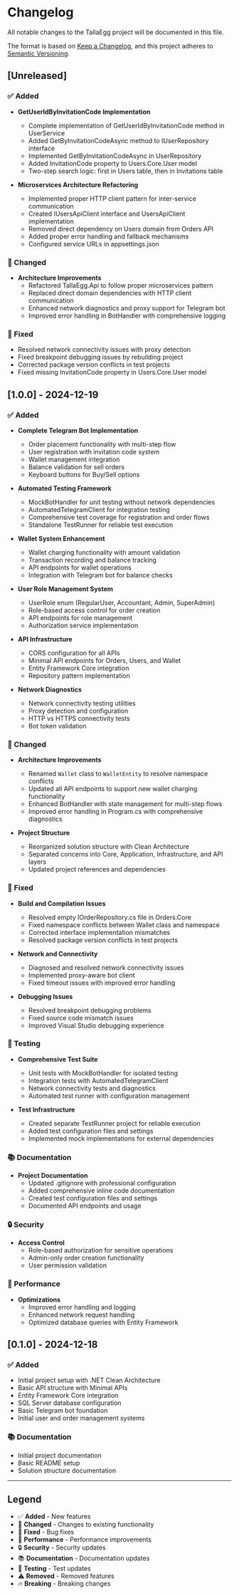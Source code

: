 # Changelog

All notable changes to the TallaEgg project will be documented in this file.

The format is based on [Keep a Changelog](https://keepachangelog.com/en/1.0.0/),
and this project adheres to [Semantic Versioning](https://semver.org/spec/v2.0.0.html).

## [Unreleased]

### ✅ Added
- **GetUserIdByInvitationCode Implementation**
  - Complete implementation of GetUserIdByInvitationCode method in UserService
  - Added GetByInvitationCodeAsync method to IUserRepository interface
  - Implemented GetByInvitationCodeAsync in UserRepository
  - Added InvitationCode property to Users.Core.User model
  - Two-step search logic: first in Users table, then in Invitations table

- **Microservices Architecture Refactoring**
  - Implemented proper HTTP client pattern for inter-service communication
  - Created IUsersApiClient interface and UsersApiClient implementation
  - Removed direct dependency on Users domain from Orders API
  - Added proper error handling and fallback mechanisms
  - Configured service URLs in appsettings.json

### 🔧 Changed
- **Architecture Improvements**
  - Refactored TallaEgg.Api to follow proper microservices pattern
  - Replaced direct domain dependencies with HTTP client communication
  - Enhanced network diagnostics and proxy support for Telegram bot
  - Improved error handling in BotHandler with comprehensive logging

### 🐛 Fixed
- Resolved network connectivity issues with proxy detection
- Fixed breakpoint debugging issues by rebuilding project
- Corrected package version conflicts in test projects
- Fixed missing InvitationCode property in Users.Core.User model

## [1.0.0] - 2024-12-19

### ✅ Added
- **Complete Telegram Bot Implementation**
  - Order placement functionality with multi-step flow
  - User registration with invitation code system
  - Wallet management integration
  - Balance validation for sell orders
  - Keyboard buttons for Buy/Sell options

- **Automated Testing Framework**
  - MockBotHandler for unit testing without network dependencies
  - AutomatedTelegramClient for integration testing
  - Comprehensive test coverage for registration and order flows
  - Standalone TestRunner for reliable test execution

- **Wallet System Enhancement**
  - Wallet charging functionality with amount validation
  - Transaction recording and balance tracking
  - API endpoints for wallet operations
  - Integration with Telegram bot for balance checks

- **User Role Management System**
  - UserRole enum (RegularUser, Accountant, Admin, SuperAdmin)
  - Role-based access control for order creation
  - API endpoints for role management
  - Authorization service implementation

- **API Infrastructure**
  - CORS configuration for all APIs
  - Minimal API endpoints for Orders, Users, and Wallet
  - Entity Framework Core integration
  - Repository pattern implementation

- **Network Diagnostics**
  - Network connectivity testing utilities
  - Proxy detection and configuration
  - HTTP vs HTTPS connectivity tests
  - Bot token validation

### 🔧 Changed
- **Architecture Improvements**
  - Renamed `Wallet` class to `WalletEntity` to resolve namespace conflicts
  - Updated all API endpoints to support new wallet charging functionality
  - Enhanced BotHandler with state management for multi-step flows
  - Improved error handling in Program.cs with comprehensive diagnostics

- **Project Structure**
  - Reorganized solution structure with Clean Architecture
  - Separated concerns into Core, Application, Infrastructure, and API layers
  - Updated project references and dependencies

### 🐛 Fixed
- **Build and Compilation Issues**
  - Resolved empty IOrderRepository.cs file in Orders.Core
  - Fixed namespace conflicts between Wallet class and namespace
  - Corrected interface implementation mismatches
  - Resolved package version conflicts in test projects

- **Network and Connectivity**
  - Diagnosed and resolved network connectivity issues
  - Implemented proxy-aware bot client
  - Fixed timeout issues with improved error handling

- **Debugging Issues**
  - Resolved breakpoint debugging problems
  - Fixed source code mismatch issues
  - Improved Visual Studio debugging experience

### 🧪 Testing
- **Comprehensive Test Suite**
  - Unit tests with MockBotHandler for isolated testing
  - Integration tests with AutomatedTelegramClient
  - Network connectivity tests and diagnostics
  - Automated test runner with configuration management

- **Test Infrastructure**
  - Created separate TestRunner project for reliable execution
  - Added test configuration files and settings
  - Implemented mock implementations for external dependencies

### 📚 Documentation
- **Project Documentation**
  - Updated .gitignore with professional configuration
  - Added comprehensive inline code documentation
  - Created test configuration files and settings
  - Documented API endpoints and usage

### 🔒 Security
- **Access Control**
  - Role-based authorization for sensitive operations
  - Admin-only order creation functionality
  - User permission validation

### 🚀 Performance
- **Optimizations**
  - Improved error handling and logging
  - Enhanced network request handling
  - Optimized database queries with Entity Framework

## [0.1.0] - 2024-12-18

### ✅ Added
- Initial project setup with .NET Clean Architecture
- Basic API structure with Minimal APIs
- Entity Framework Core integration
- SQL Server database configuration
- Basic Telegram bot foundation
- Initial user and order management systems

### 📚 Documentation
- Initial project documentation
- Basic README setup
- Solution structure documentation

---

## Legend

- ✅ **Added** - New features
- 🔧 **Changed** - Changes to existing functionality  
- 🐛 **Fixed** - Bug fixes
- 🚀 **Performance** - Performance improvements
- 🔒 **Security** - Security updates
- 📚 **Documentation** - Documentation updates
- 🧪 **Testing** - Test updates
- ⚠️ **Removed** - Removed features
- 🔥 **Breaking** - Breaking changes 